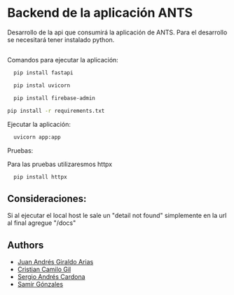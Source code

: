 # Backend de la aplicación ANTS

Desarrollo de la api que consumirá la aplicación de ANTS. Para el desarrollo se necesitará tener instalado python.

##

Comandos para ejecutar la aplicación:

```bash
  pip install fastapi
```

```bash
  pip instal uvicorn
```

```bash
  pip install firebase-admin
```

```bash
pip install -r requirements.txt
```

Ejecutar la aplicación:

```bash
  uvicorn app:app
```

Pruebas:

Para las pruebas utilizaresmos httpx

```bash
  pip install httpx
```

## Consideraciones:

Si al ejecutar el local host le sale un "detail not found" simplemente en la url al final agregue "/docs"

## Authors

- [Juan Andrés Giraldo Arias](https://github.com/juan123213)
- [Cristian Camilo Gil](https://github.com/CristianGil-1002594433)
- [Sergio Andrés Cardona](https://github.com/scardona55)
- [Samir Gónzales](https://github.com/Erasux)

